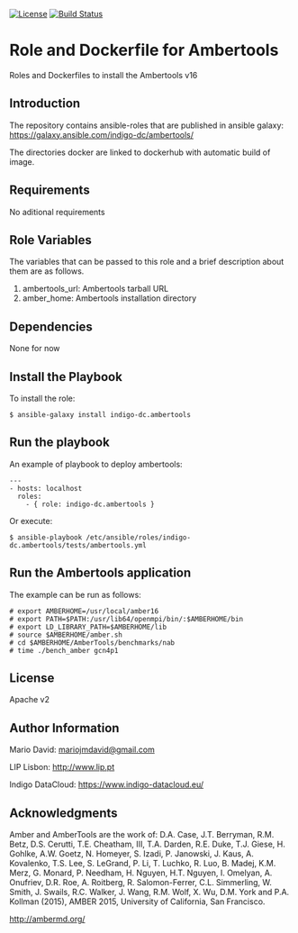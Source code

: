[![License](http://img.shields.io/:license-apache-blue.svg?style=flat-square)](http://www.apache.org/licenses/LICENSE-2.0.html)
[![Build Status](https://travis-ci.org/indigo-dc/ansible-role-ambertools.svg?branch=devel)](https://travis-ci.org/indigo-dc/ansible-role-ambertools)

Role and Dockerfile for Ambertools
==================================

Roles and Dockerfiles to install the Ambertools v16

Introduction
------------

The repository contains ansible-roles that are published in
ansible galaxy: https://galaxy.ansible.com/indigo-dc/ambertools/

The directories docker are linked to
dockerhub with automatic build of image.

Requirements
------------

No aditional requirements

Role Variables
--------------

The variables that can be passed to this role and a brief description
about them are as follows.

1. ambertools_url: Ambertools tarball URL
2. amber_home: Ambertools installation directory

Dependencies
------------

None for now

Install the Playbook
--------------------

To install the role:

```
$ ansible-galaxy install indigo-dc.ambertools
```

Run the playbook
----------------

An example of playbook to deploy ambertools:

```
---
- hosts: localhost
  roles:
    - { role: indigo-dc.ambertools }
```

Or execute:

```
$ ansible-playbook /etc/ansible/roles/indigo-dc.ambertools/tests/ambertools.yml
```


Run the Ambertools application
------------------------------

The example can be run as follows:
```
# export AMBERHOME=/usr/local/amber16
# export PATH=$PATH:/usr/lib64/openmpi/bin/:$AMBERHOME/bin
# export LD_LIBRARY_PATH=$AMBERHOME/lib
# source $AMBERHOME/amber.sh
# cd $AMBERHOME/AmberTools/benchmarks/nab
# time ./bench_amber gcn4p1
```
License
-------

Apache v2

Author Information
------------------

Mario David: <mariojmdavid@gmail.com>

LIP Lisbon: http://www.lip.pt

Indigo DataCloud: https://www.indigo-datacloud.eu/

Acknowledgments
---------------

Amber and AmberTools are the work of:
D.A. Case, J.T. Berryman, R.M. Betz, D.S. Cerutti, T.E. Cheatham, III, T.A. Darden, R.E. Duke,
T.J. Giese, H. Gohlke, A.W. Goetz, N. Homeyer, S. Izadi, P. Janowski, J. Kaus, A. Kovalenko,
T.S. Lee, S. LeGrand, P. Li, T. Luchko, R. Luo, B. Madej, K.M. Merz, G. Monard, P. Needham,
H. Nguyen, H.T. Nguyen, I. Omelyan, A. Onufriev, D.R. Roe, A. Roitberg, R. Salomon-Ferrer,
C.L. Simmerling, W. Smith, J. Swails, R.C. Walker, J. Wang, R.M. Wolf, X. Wu, D.M. York and P.A. Kollman (2015),
AMBER 2015, University of California, San Francisco.

http://ambermd.org/
